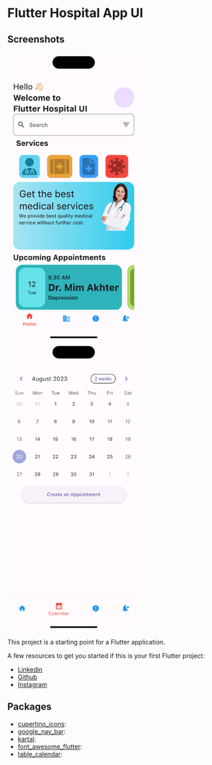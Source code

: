 # Flutter Hospital App UI



## Screenshots

<div style="display: flex; justify-content: center;">
  <div style="flex: 1; margin-right: 10px;">
    <img src="assets/screenShots/home.png" alt="Ana Ekran" width="300" />
    <img src="assets/screenShots/calendar.png" alt="Ana Ekran" width="300" />
  </div>
</div>


This project is a starting point for a Flutter application.

A few resources to get you started if this is your first Flutter project:

- [Linkedin](https://www.linkedin.com/in/vural-kayra-cetintas/)
- [Github](https://github.com/vuralkayracetintas)
- [Instagram](https://www.instagram.com/vuralkayrac/)



## Packages
- [cupertino_icons](https://pub.dev/packages/cupertino_icons): 
- [google_nav_bar](https://pub.dev/packages/google_nav_bar):
- [kartal](https://pub.dev/packages/kartal):
- [font_awesome_flutter](https://pub.dev/packages/font_awesome_flutter): 
- [table_calendar](https://pub.dev/packages/table_calendar): 